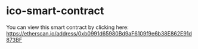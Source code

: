 # ico-smart-contract

You can view this smart contract by clicking here:
https://etherscan.io/address/0xb0991d65980Bd9aF6109f9e6b38E862E91d873BF
